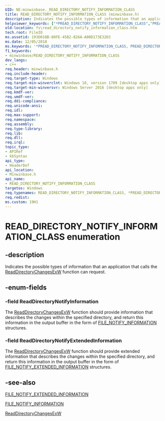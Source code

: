```yaml
---
UID: NE:minwinbase._READ_DIRECTORY_NOTIFY_INFORMATION_CLASS
title: READ_DIRECTORY_NOTIFY_INFORMATION_CLASS (minwinbase.h)
description: Indicates the possible types of information that an application that calls the ReadDirectoryChangesExW function can request.helpviewer_keywords: ["*PREAD_DIRECTORY_NOTIFY_INFORMATION_CLASS","PREAD_DIRECTORY_NOTIFY_INFORMATION_CLASS","PREAD_DIRECTORY_NOTIFY_INFORMATION_CLASS enumeration pointer [Files]","READ_DIRECTORY_NOTIFY_INFORMATION_CLASS","READ_DIRECTORY_NOTIFY_INFORMATION_CLASS enumeration [Files]","ReadDirectoryNotifyExtendedInformation","ReadDirectoryNotifyInformation","fs.read_directory_notify_information_class","minwinbase/PREAD_DIRECTORY_NOTIFY_INFORMATION_CLASS","minwinbase/READ_DIRECTORY_NOTIFY_INFORMATION_CLASS","minwinbase/ReadDirectoryNotifyExtendedInformation","minwinbase/ReadDirectoryNotifyInformation"]
old-location: fs\read_directory_notify_information_class.htm
tech.root: FileIO
ms.assetid: 193D018B-80FE-45B2-826A-A00D173E32D3
ms.date: 12/05/2018
ms.keywords: '*PREAD_DIRECTORY_NOTIFY_INFORMATION_CLASS, PREAD_DIRECTORY_NOTIFY_INFORMATION_CLASS, PREAD_DIRECTORY_NOTIFY_INFORMATION_CLASS enumeration pointer [Files], READ_DIRECTORY_NOTIFY_INFORMATION_CLASS, READ_DIRECTORY_NOTIFY_INFORMATION_CLASS enumeration [Files], ReadDirectoryNotifyExtendedInformation, ReadDirectoryNotifyInformation, fs.read_directory_notify_information_class, minwinbase/PREAD_DIRECTORY_NOTIFY_INFORMATION_CLASS, minwinbase/READ_DIRECTORY_NOTIFY_INFORMATION_CLASS, minwinbase/ReadDirectoryNotifyExtendedInformation, minwinbase/ReadDirectoryNotifyInformation'
f1_keywords:
- minwinbase/READ_DIRECTORY_NOTIFY_INFORMATION_CLASS
dev_langs:
- c++
req.header: minwinbase.h
req.include-header: 
req.target-type: Windows
req.target-min-winverclnt: Windows 10, version 1709 [desktop apps only]
req.target-min-winversvr: Windows Server 2016 [desktop apps only]
req.kmdf-ver: 
req.umdf-ver: 
req.ddi-compliance: 
req.unicode-ansi: 
req.idl: 
req.max-support: 
req.namespace: 
req.assembly: 
req.type-library: 
req.lib: 
req.dll: 
req.irql: 
topic_type:
- APIRef
- kbSyntax
api_type:
- HeaderDef
api_location:
- Minwinbase.h
api_name:
- READ_DIRECTORY_NOTIFY_INFORMATION_CLASS
targetos: Windows
req.typenames: READ_DIRECTORY_NOTIFY_INFORMATION_CLASS, *PREAD_DIRECTORY_NOTIFY_INFORMATION_CLASS
req.redist: 
ms.custom: 19H1
---
```


# READ_DIRECTORY_NOTIFY_INFORMATION_CLASS enumeration


## -description


Indicates the possible types of information that an application that calls the <a href="https://docs.microsoft.com/windows/desktop/api/winbase/nf-winbase-readdirectorychangesexw">ReadDirectoryChangesExW</a> function can request.


## -enum-fields




### -field ReadDirectoryNotifyInformation

The <a href="https://docs.microsoft.com/windows/desktop/api/winbase/nf-winbase-readdirectorychangesexw">ReadDirectoryChangesExW</a> function  should provide  information that describes the changes within the specified directory, and return this information in the  output buffer in the form of <a href="https://docs.microsoft.com/windows/desktop/api/winnt/ns-winnt-file_notify_information">FILE_NOTIFY_INFORMATION</a> structures.


### -field ReadDirectoryNotifyExtendedInformation

The <a href="https://docs.microsoft.com/windows/desktop/api/winbase/nf-winbase-readdirectorychangesexw">ReadDirectoryChangesExW</a> function  should provide  extended information that describes the changes within the specified directory, and return this information in the  output buffer in the form of <a href="https://docs.microsoft.com/windows/desktop/api/winnt/ns-winnt-file_notify_extended_information">FILE_NOTIFY_EXTENDED_INFORMATION</a> structures.


## -see-also




<a href="https://docs.microsoft.com/windows/desktop/api/winnt/ns-winnt-file_notify_extended_information">FILE_NOTIFY_EXTENDED_INFORMATION</a>



<a href="https://docs.microsoft.com/windows/desktop/api/winnt/ns-winnt-file_notify_information">FILE_NOTIFY_INFORMATION</a>



<a href="https://docs.microsoft.com/windows/desktop/api/winbase/nf-winbase-readdirectorychangesexw">ReadDirectoryChangesExW</a>
 

 

